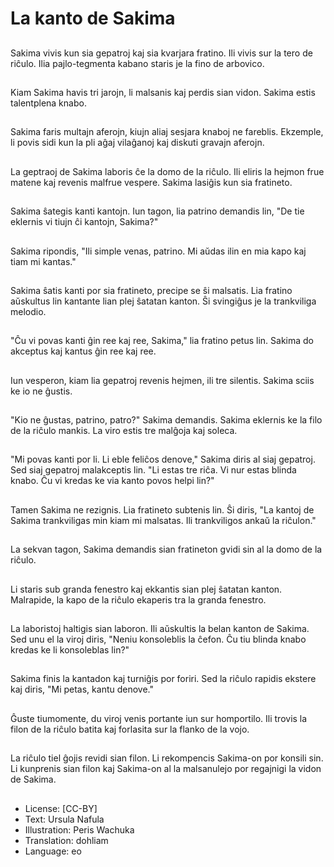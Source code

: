 # La kanto de Sakima

##
Sakima vivis kun sia gepatroj kaj sia kvarjara fratino. Ili vivis sur la tero de riĉulo. Ilia pajlo-tegmenta kabano staris je la fino de arbovico.

##
Kiam Sakima havis tri jarojn, li malsanis kaj perdis sian vidon. Sakima estis talentplena knabo.

##
Sakima faris multajn aferojn, kiujn aliaj sesjara knaboj ne fareblis. Ekzemple, li povis sidi kun la pli aĝaj vilaĝanoj kaj diskuti gravajn aferojn.

##
La geptraoj de Sakima laboris ĉe la domo de la riĉulo. Ili eliris la hejmon frue matene kaj revenis malfrue vespere. Sakima lasiĝis kun sia fratineto.

##
Sakima ŝategis kanti kantojn. Iun tagon, lia patrino demandis lin, "De tie eklernis vi tiujn ĉi kantojn, Sakima?"

##
Sakima ripondis, "Ili simple venas, patrino. Mi aŭdas ilin en mia kapo kaj tiam mi kantas."

##
Sakima ŝatis kanti por sia fratineto, precipe se ŝi malsatis. Lia fratino aŭskultus lin kantante lian plej ŝatatan kanton. Ŝi svingiĝus je la trankviliga melodio.

##
"Ĉu vi povas kanti ĝin ree kaj ree, Sakima," lia fratino petus lin. Sakima do akceptus kaj kantus ĝin ree kaj ree.

##
Iun vesperon, kiam lia gepatroj revenis hejmen, ili tre silentis. Sakima sciis ke io ne ĝustis.

##
"Kio ne ĝustas, patrino, patro?" Sakima demandis. Sakima eklernis ke la filo de la riĉulo mankis. La viro estis tre malĝoja kaj soleca.

##
"Mi povas kanti por li. Li eble feliĉos denove," Sakima diris al siaj gepatroj. Sed siaj gepatroj malakceptis lin. "Li estas tre riĉa. Vi nur estas blinda knabo. Ĉu vi kredas ke via kanto povos helpi lin?"

##
Tamen Sakima ne rezignis. Lia fratineto subtenis lin. Ŝi diris, "La kantoj de Sakima trankviligas min kiam mi malsatas. Ili trankviligos ankaŭ la riĉulon."

##
La sekvan tagon, Sakima demandis sian fratineton gvidi sin al la domo de la riĉulo.

##
Li staris sub granda fenestro kaj ekkantis sian plej ŝatatan kanton. Malrapide, la kapo de la riĉulo ekaperis tra la granda fenestro.

##
La laboristoj haltigis sian laboron. Ili aŭskultis la belan kanton de Sakima. Sed unu el la viroj diris, "Neniu konsoleblis la ĉefon. Ĉu tiu blinda knabo kredas ke li konsoleblas lin?"

##
Sakima finis la kantadon kaj turniĝis por foriri. Sed la riĉulo rapidis ekstere kaj diris, "Mi petas, kantu denove."

##
Ĝuste tiumomente, du viroj venis portante iun sur homportilo. Ili trovis la filon de la riĉulo batita kaj forlasita sur la flanko de la vojo.

##
La riĉulo tiel ĝojis revidi sian filon. Li rekompencis Sakima-on por konsili sin. Li kunprenis sian filon kaj Sakima-on al la malsanulejo por regajnigi la vidon de Sakima.

##
* License: [CC-BY]
* Text: Ursula Nafula
* Illustration: Peris Wachuka
* Translation: dohliam
* Language: eo
